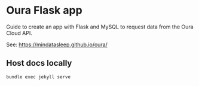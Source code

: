 # Oura Flask app

Guide to create an app with Flask and MySQL to request data from the Oura Cloud API.

See: https://mindatasleep.github.io/oura/


## Host docs locally

```
bundle exec jekyll serve
```